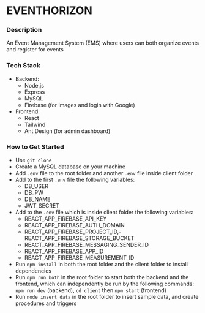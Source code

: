 # EVENTHORIZON

### Description

An Event Management System (EMS) where users can both organize events and register for events

### Tech Stack

- Backend:
  - Node.js
  - Express
  - MySQL
  - Firebase (for images and login with Google)
- Frontend:
  - React
  - Tailwind
  - Ant Design (for admin dashboard)

### How to Get Started

- Use `git clone`
- Create a MySQL database on your machine
- Add `.env` file to the root folder and another `.env` file inside client folder
- Add to the first `.env` file the following variables:
  - DB_USER
  - DB_PW
  - DB_NAME
  - JWT_SECRET
- Add to the `.env` file which is inside client folder the following variables:
  - REACT_APP_FIREBASE_API_KEY
  - REACT_APP_FIREBASE_AUTH_DOMAIN
  - REACT_APP_FIREBASE_PROJECT_ID,- REACT_APP_FIREBASE_STORAGE_BUCKET
  - REACT_APP_FIREBASE_MESSAGING_SENDER_ID
  - REACT_APP_FIREBASE_APP_ID
  - REACT_APP_FIREBASE_MEASUREMENT_ID
- Run `npm install` in both the root folder and the client folder to install dependencies
- Run `npm run both` in the root folder to start both the backend and the frontend, which can independently be run by the following commands: `npm run dev` (backend), `cd client` then `npm start` (frontend)
- Run `node insert_data` in the root folder to insert sample data, and create procedures and triggers

